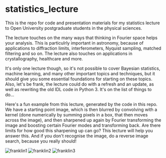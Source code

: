 # statistics_lecture
This is the repo for code and presentation materials for my statistics lecture to Open University postgraduate students in the physical sciences.

The lecture touches on the many ways that thinking in Fourier space helps your analysis. This is particulrly important in astronomy, because of applications to diffraction limits, interferometers, Nyquist sampling, matched filtering and so on. The lecture also touches on applications in crystallography, healthcare and more. 

It's only one lecture though, so it's not possible to cover Bayesian statistics, machine learning, and many other important topics and techniques, but it should give you some essential foundations for starting on these topics. Also, let's be frank, the lecture could do with a refresh and an update, as well as rewriting the old IDL code in Python 3. It's on the list of things to do...

Here's a fun example from this lecture, generated by the code in this repo. We have a starting point image, which is then blurred by convolving with a kernel (done numerically by summing pixels in a box, that then moves across the image), and then sharpened up again by Fourier transforming the image and boosting certain Fourier modes and transforming back. Are there limits for how good this sharpening up can go? This lecture will help you answer this. And if you don't recognise the image, do a reverse image search, because you really should! 

![franklin1](https://user-images.githubusercontent.com/11993612/161954997-64881a7f-2401-43e9-9475-a25e941e2102.jpg) ![franklin2](https://user-images.githubusercontent.com/11993612/161955029-648caccd-be43-4b85-b104-0e911954bbce.jpg) ![franklin3](https://user-images.githubusercontent.com/11993612/161955043-99403b8d-4130-4ed2-a834-8c0bb13d6818.jpg)
